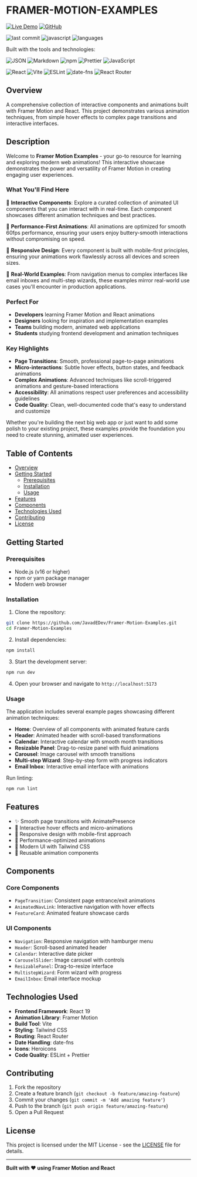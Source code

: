 # FRAMER-MOTION-EXAMPLES

[![Live Demo](https://img.shields.io/badge/Live%20Demo-View%20Project-green?style=for-the-badge)](https://framer-motion-examples-phi.vercel.app/)
[![GitHub](https://img.shields.io/badge/GitHub-View%20Source-blue?style=for-the-badge)](https://github.com/JavadEDev/Framer-Motion-Examples)

![last commit](https://img.shields.io/badge/last%20commit-today-blue)
![javascript](https://img.shields.io/badge/javascript-98.5%25-blue)
![languages](https://img.shields.io/badge/languages-3-blue)

Built with the tools and technologies:

![JSON](https://img.shields.io/badge/-JSON-000000?style=flat&logo=json)
![Markdown](https://img.shields.io/badge/-Markdown-000000?style=flat&logo=markdown)
![npm](https://img.shields.io/badge/-npm-CB3837?style=flat&logo=npm)
![Prettier](https://img.shields.io/badge/-Prettier-F7B93E?style=flat&logo=prettier)
![JavaScript](https://img.shields.io/badge/-JavaScript-F7DF1E?style=flat&logo=javascript)

![React](https://img.shields.io/badge/-React-61DAFB?style=flat&logo=react)
![Vite](https://img.shields.io/badge/-Vite-646CFF?style=flat&logo=vite)
![ESLint](https://img.shields.io/badge/-ESLint-4B32C3?style=flat&logo=eslint)
![date-fns](https://img.shields.io/badge/-date--fns-6C5CE7?style=flat&logo=javascript)
![React Router](https://img.shields.io/badge/-React%20Router-CA4245?style=flat&logo=react-router)

## Overview

A comprehensive collection of interactive components and animations built with Framer Motion and React. This project demonstrates various animation techniques, from simple hover effects to complex page transitions and interactive interfaces.

## Description

Welcome to **Framer Motion Examples** - your go-to resource for learning and exploring modern web animations! This interactive showcase demonstrates the power and versatility of Framer Motion in creating engaging user experiences.

### What You'll Find Here

🎨 **Interactive Components**: Explore a curated collection of animated UI components that you can interact with in real-time. Each component showcases different animation techniques and best practices.

🚀 **Performance-First Animations**: All animations are optimized for smooth 60fps performance, ensuring your users enjoy buttery-smooth interactions without compromising on speed.

📱 **Responsive Design**: Every component is built with mobile-first principles, ensuring your animations work flawlessly across all devices and screen sizes.

🎯 **Real-World Examples**: From navigation menus to complex interfaces like email inboxes and multi-step wizards, these examples mirror real-world use cases you'll encounter in production applications.

### Perfect For

- **Developers** learning Framer Motion and React animations
- **Designers** looking for inspiration and implementation examples
- **Teams** building modern, animated web applications
- **Students** studying frontend development and animation techniques

### Key Highlights

- **Page Transitions**: Smooth, professional page-to-page animations
- **Micro-interactions**: Subtle hover effects, button states, and feedback animations
- **Complex Animations**: Advanced techniques like scroll-triggered animations and gesture-based interactions
- **Accessibility**: All animations respect user preferences and accessibility guidelines
- **Code Quality**: Clean, well-documented code that's easy to understand and customize

Whether you're building the next big web app or just want to add some polish to your existing project, these examples provide the foundation you need to create stunning, animated user experiences.

## Table of Contents

- [Overview](#overview)
- [Getting Started](#getting-started)
  - [Prerequisites](#prerequisites)
  - [Installation](#installation)
  - [Usage](#usage)
- [Features](#features)
- [Components](#components)
- [Technologies Used](#technologies-used)
- [Contributing](#contributing)
- [License](#license)

## Getting Started

### Prerequisites

- Node.js (v16 or higher)
- npm or yarn package manager
- Modern web browser

### Installation

1. Clone the repository:

```bash
git clone https://github.com/JavadEDev/Framer-Motion-Examples.git
cd Framer-Motion-Examples
```

2. Install dependencies:

```bash
npm install
```

3. Start the development server:

```bash
npm run dev
```

4. Open your browser and navigate to `http://localhost:5173`

### Usage

The application includes several example pages showcasing different animation techniques:

- **Home**: Overview of all components with animated feature cards
- **Header**: Animated header with scroll-based transformations
- **Calendar**: Interactive calendar with smooth month transitions
- **Resizable Panel**: Drag-to-resize panel with fluid animations
- **Carousel**: Image carousel with smooth transitions
- **Multi-step Wizard**: Step-by-step form with progress indicators
- **Email Inbox**: Interactive email interface with animations

Run linting:

```bash
npm run lint
```

## Features

- ✨ Smooth page transitions with AnimatePresence
- 🎯 Interactive hover effects and micro-animations
- 📱 Responsive design with mobile-first approach
- 🚀 Performance-optimized animations
- 🎨 Modern UI with Tailwind CSS
- 🐣 Reusable animation components

## Components

### Core Components

- `PageTransition`: Consistent page entrance/exit animations
- `AnimatedNavLink`: Interactive navigation with hover effects
- `FeatureCard`: Animated feature showcase cards

### UI Components

- `Navigation`: Responsive navigation with hamburger menu
- `Header`: Scroll-based animated header
- `Calendar`: Interactive date picker
- `CarouselSlider`: Image carousel with controls
- `ResizablePanel`: Drag-to-resize interface
- `MultistepWizard`: Form wizard with progress
- `EmailInbox`: Email interface mockup

## Technologies Used

- **Frontend Framework**: React 19
- **Animation Library**: Framer Motion
- **Build Tool**: Vite
- **Styling**: Tailwind CSS
- **Routing**: React Router
- **Date Handling**: date-fns
- **Icons**: Heroicons
- **Code Quality**: ESLint + Prettier

## Contributing

1. Fork the repository
2. Create a feature branch (`git checkout -b feature/amazing-feature`)
3. Commit your changes (`git commit -m 'Add amazing feature'`)
4. Push to the branch (`git push origin feature/amazing-feature`)
5. Open a Pull Request

## License

This project is licensed under the MIT License - see the [LICENSE](LICENSE) file for details.

---

**Built with ❤️ using Framer Motion and React**
